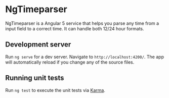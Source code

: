 # NgTimeparser

NgTimeparser is a Angular 5 service that helps you parse any time from a input field to a correct time.
It can handle both 12/24 hour formats.

## Development server

Run `ng serve` for a dev server. Navigate to `http://localhost:4200/`. The app will automatically reload if you change any of the source files.

## Running unit tests

Run `ng test` to execute the unit tests via [Karma](https://karma-runner.github.io).

